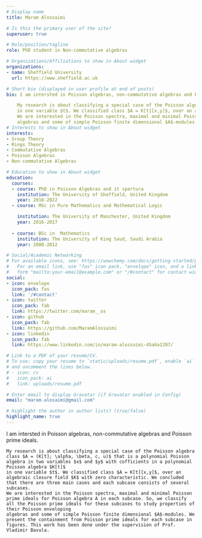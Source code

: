 ```yaml
---
# Display name
title: Maram Alossaimi

# Is this the primary user of the site?
superuser: true

# Role/position/tagline
role: PhD student in Non-commutative algebras

# Organizations/Affiliations to show in About widget
organizations:
- name: Sheffield University
  url: https://www.sheffield.ac.uk

# Short bio (displayed in user profile at end of posts)
bio: I am intersted in Poisson algebras, non-commutative algebras and Poisson prime ideals.

    My research is about classifying a special case of the Poisson algebra class $A = (K[t]; \alpha, \beta, c, u)$ that is a polynomial Poisson algebra in two variables $x$ and $y$ with cofficients in a polynomial Poisson algebra $K[t]$ 
    in one variable $t$. We classified class $A = K[t][x,y]$, over an algebraic closure field $K$ with zero characteristic. We concluded that there are three main cases and each subcase consists of several subcases. 
    We are interested in the Poisson spectra, maximal and minimal Poisson prime ideals for Poisson algebra A in each subcase. So, we classify all the Poisson prime ideals for these subcases to study properties of their Poisson enveloping 
    algebras and some of simple Poisson finite dimensional $A$-modules. We present the containment from Poisson prime ideals for each subcase in figures. This work has been done under the supervision of Prof. Vladimir Bavula.
# Interests to show in About widget
interests:
- Group Theory
- Rings Theory
- Commutative Algebras
- Poisson Algebras
- Non-commutative Algebras

# Education to show in About widget
education:
  courses:
  - course: PhD in Poisson Algebras and it spertura
    institution: The University of Sheffield, United Kingdom
    year: 2018-2022
  - course: MSc in Pure Mathematics and Mathematical Logic

    institution: The University of Manchester, United Kingdom
    year: 2016-2017
    
  - course: BSc in  Mathematics
    institution: The University of King Saud, Saudi Arabia
    year: 2008-2012

# Social/Academic Networking
# For available icons, see: https://wowchemy.com/docs/getting-started/page-builder/#icons
#   For an email link, use "fas" icon pack, "envelope" icon, and a link in the
#   form "mailto:your-email@example.com" or "/#contact" for contact widget.
social:
- icon: envelope
  icon_pack: fas
  link: '/#contact'
- icon: twitter
  icon_pack: fab
  link: https://twitter.com/maram__os
- icon: github
  icon_pack: fab
  link: https://github.com/MaramAlossaimi
- icon: linkedin
  icon_pack: fab
  link: https://www.linkedin.com/in/maram-alossaimi-45a6a1207/

# Link to a PDF of your resume/CV.
# To use: copy your resume to `static/uploads/resume.pdf`, enable `ai` icons in `params.toml`, 
# and uncomment the lines below.
# - icon: cv
#   icon_pack: ai
#   link: uploads/resume.pdf

# Enter email to display Gravatar (if Gravatar enabled in Config)
email: "maram.alosaimi@gmail.com"

# Highlight the author in author lists? (true/false)
highlight_name: true
---
```


I am intersted in Poisson algebras, non-commutative algebras and Poisson prime ideals.

    My research is about classifying a special case of the Poisson algebra class $A = (K[t]; \alpha, \beta, c, u)$ that is a polynomial Poisson algebra in two variables $x$ and $y$ with cofficients in a polynomial Poisson algebra $K[t]$ 
    in one variable $t$. We classified class $A = K[t][x,y]$, over an algebraic closure field $K$ with zero characteristic. We concluded that there are three main cases and each subcase consists of several subcases. 
    We are interested in the Poisson spectra, maximal and minimal Poisson prime ideals for Poisson algebra A in each subcase. So, we classify all the Poisson prime ideals for these subcases to study properties of their Poisson enveloping 
    algebras and some of simple Poisson finite dimensional $A$-modules. We present the containment from Poisson prime ideals for each subcase in figures. This work has been done under the supervision of Prof. Vladimir Bavula.

